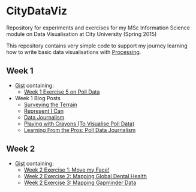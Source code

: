 # CityDataViz
Repository for experiments and exercises for my MSc Information Science module on Data Visualisation at City University (Spring 2015)

This repository contains very simple code to support my journey learning how to write basic data visualisations with [Processing](https://processing.org).

## Week 1

* [Gist](https://gist.github.com/alisonpope/93120e2ce816a22217e2) containing:
  * [Week 1 Exercise 5 on Poll Data](https://gist.github.com/alisonpope/93120e2ce816a22217e2#file-exercise5polldata-pde)
* Week 1 Blog Posts
  * [Surveying the Terrain](https://apopedita14.wordpress.com/2015/02/04/datavizweek1terrain/)
  * [Represent I Can](https://apopedita14.wordpress.com/2015/02/04/datavizweek1representican/)
  * [Data Journalism](https://apopedita14.wordpress.com/2015/02/05/datavizweek1datajournalism/)
  * [Playing with Crayons (To Visualise Poll Data)](https://apopedita14.wordpress.com/2015/02/05/datavizweek1crayons/)
  * [Learning From the Pros: Poll Data Journalism](https://apopedita14.wordpress.com/2015/02/05/datavizweek1polldatajournalism/)
 
## Week 2

* [Gist]() containing:
  * [Week 2 Exercise 1: Move my Face!]()
  * [Week 2 Exercise 2: Mapping Global Dental Health]()
  * [Week 2 Exercise 3: Mapping Gapminder Data]()
